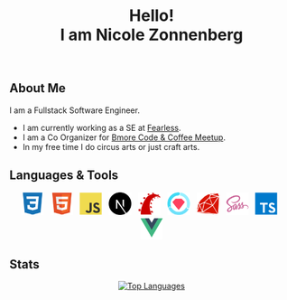 <div id="header" align="center">
  <h1>Hello!<br />
    I am Nicole Zonnenberg</h1>
  <div id="badges">
    <img src="https://komarev.com/ghpvc/?username=Sun-Mountain&style=plastic&color=blue" alt=""/>
  </div>
</div>

## About Me

I am a Fullstack Software Engineer.

- I am currently working as a SE at [Fearless](https://fearless.tech).
- I am a Co Organizer for [Bmore Code & Coffee Meetup](https://www.meetup.com/baltimore-code-and-coffee/).
- In my free time I do circus arts or just craft arts.

## Languages & Tools

<div align="center">
  <img src="https://github.com/devicons/devicon/blob/master/icons/css3/css3-plain.svg" title="CSS3" alt="CSS" width="40" height="40" />&nbsp;&nbsp;
  <img src="https://github.com/devicons/devicon/blob/master/icons/html5/html5-original.svg" title="HTML5" alt="HTML5" width="40" height="40" />&nbsp;&nbsp;
  <img src="https://github.com/devicons/devicon/blob/master/icons/javascript/javascript-original.svg" title="JavaScript" alt="JavaScript" width="40" height="40"/>&nbsp;&nbsp;
  <img src="https://github.com/devicons/devicon/blob/master/icons/nextjs/nextjs-original.svg" title="NextJS" alt="NextJS" width="40" height="40" style="background-color:#FFFFF;" />&nbsp;&nbsp;
  <img src="https://github.com/devicons/devicon/blob/master/icons/rails/rails-plain.svg" title="Rails" alt="Rails" width="40" height="40" />&nbsp;&nbsp;
  <img src="https://github.com/devicons/devicon/blob/master/icons/rspec/rspec-original.svg" title="RSpec" alt="RSpec" width="40" height="40" />&nbsp;&nbsp;
  <img src="https://github.com/devicons/devicon/blob/master/icons/ruby/ruby-plain.svg" title="Ruby" alt="Ruby" width="40" height="40" />&nbsp;&nbsp;
  <img src="https://github.com/devicons/devicon/blob/master/icons/sass/sass-original.svg" title="Sass" alt="Sass" width="40" height="40" />&nbsp;&nbsp;
  <img src="https://github.com/devicons/devicon/blob/master/icons/typescript/typescript-original.svg" title="TypeScript" alt="TypeScript" width="40" height="40" />&nbsp;&nbsp;
  <img src="https://github.com/devicons/devicon/blob/master/icons/vuejs/vuejs-original.svg" title="VueJS" alt="VueJS" width="40" height="40" />
</div>

## Stats

<div align="center">

  [![Top Languages](https://github-readme-stats.vercel.app/api/top-langs/?username=Sun-Mountain&layout=compact&theme=radical)](https://github.com/anuraghazra/github-readme-stats)

</div>
